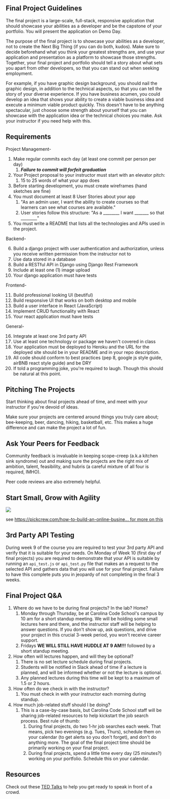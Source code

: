 ## Final Project Guidelines

The final project is a large-scale, full-stack, responsive application that should showcase your abilities as a developer and be the capstone of your portfolio. You will present the application on Demo Day.

The purpose of the final project is to showcase your abilities as a developer, not to create the Next Big Thing (if you can do both, kudos). Make sure to decide beforehand what you think your greatest strengths are, and use your application and presentation as a platform to showcase those strengths. Together, your final project and portfolio should tell a story about what sets you apart from other developers, so that you can stand out when seeking employment.

For example, if you have graphic design background, you should nail the graphic design, in addition to the technical aspects, so that you can tell the story of your diverse experience. If you have business acumen, you could develop an idea that shows your ability to create a viable business idea and execute a minimum viable product quickly. This doesn't have to be anything spectacular, just choose some strength about yourself that you can showcase with the application idea or the technical choices you make. Ask your instructor if you need help with this.

## Requirements

Project Management-

1. Make regular commits each day (at least one commit per person per day)  
    1. **_Failure to commit will forfeit graduation_**
2. Your Project proposal to your instructor must start with an elevator pitch:  
    1. 15 to 25 words of what your app does
3. Before starting development, you must create wireframes (hand sketches are fine)
4. You must document at least 8 User Stories about your app  
    1. "As an admin user, I want the ability to create courses so that learners can see what courses are available."
    2. User stories follow this structure: "As a ________ I want _______ so that ________"
5. You must write a README that lists all the technologies and APIs used in the project.

Backend-

6. Build a django project with user authentication and authorization, unless you receive written permission from the instructor not to
7. Use data stored in a database
8. Build a RESTful API in Django using Django Rest Framework
9. Include at least one (1) image upload
10. Your django application must have tests

Frontend-

11. Build professional looking UI (beutiful)
12. Build responsive UI that works on both desktop and mobile
13. Build a user interface in React (JavaScript)
14. Implement CRUD functionality with React
15. Your react application must have tests

General-

16. Integrate at least one 3rd party API
17. Use at least one technology or package we haven't covered in class
18. Your application must be deployed to Heroku and the URL for the deployed site should be in your README and in your repo description.
19. All code should conform to best practices (pep 8, google js style guide, airBNB react style guide) and be DRY
20. If told a programming joke, you're required to laugh. Though this should be natural at this point. 

## Pitching The Projects

Start thinking about final projects ahead of time, and meet with your instructor if you're devoid of ideas.

Make sure your projects are centered around things you truly care about; bee-keeping, beer, dancing, hiking, basketball, etc. This makes a huge difference and can make the project a lot of fun.

## Ask Your Peers for Feedback

Community feedback is invaluable in keeping scope-creep (a.k.a kitchen sink syndrome) out and making sure the projects are the right mix of ambition, talent, feasibility, and hubris (a careful mixture of all four is required, IMHO). 

Peer code reviews are also extremely helpful.

## Start Small, Grow with Agility

<img src="https://github.com/ccs-student-submissions/final-project/blob/master/mvp.jpg"/>

see [https://pickcrew.com/how-to-build-an-online-busine... for more on this](https://pickcrew.com/how-to-build-an-online-business/balance-design-and-launching-early/)

## 3rd Party API Testing

During week 9 of the course you are required to test your 3rd party API and verify that it is suitable for your needs. On Monday of Week 10 (first day of final projects) you are required to demonstrate that your API is suitable by running an `api_test.js` or `api_test.py` file that makes an a request to the selected API and gathers data that you will use for your final project. Failure to have this complete puts you in jeopardy of not completing in the final 3 weeks.

## Final Project Q&A

1. Where do we have to be during final projects? In the lab? Home?  
    1. Monday through Thursday, be at Carolina Code School's campus by 10 am for a short standup meeting. We will be holding some small lectures here and there, and the instructor staff will be helping to answer questions. If you don't show up, ask questions, and drive your project in this crucial 3-week period, you won't receive career support.  
    2. Fridays **WE WILL STILL HAVE HUDDLE AT 9 AM!!!** followed by a short standup meeting.  
2. How often will lectures happen, and will they be optional?  
    1. There is no set lecture schedule during final projects. 
    2. Students will be notified in Slack ahead of time if a lecture is planned, and will be informed whether or not the lecture is optional.  
    3. Any planned lectures during this time will be kept to a maximum of 1.5 or 2 hours.  
3. How often do we check in with the instructor?    
    1. You must check in with your instructor each morning during standup.
4. How much job-related stuff should I be doing?  
    1. This is a case-by-case basis, but Carolina Code School staff will be sharing job-related resources to help kickstart the job search process. Best rule of thumb:
        1. During final projects, do two 1-hr job searches each week. That means, pick two evenings (e.g. Tues, Thurs), schedule them on your calendar (to get alerts so you don't forget), and don't do anything more. The goal of the final project time should be primarily working on your final project.
        2. During final projects, spend a little time every day (25 minutes?) working on your portfolio. Schedule this on your calendar.

## Resources

Check out these [TED Talks](https://www.ted.com/playlists/226/before_public_speaking) to help you get ready to speak in front of a crowd.
